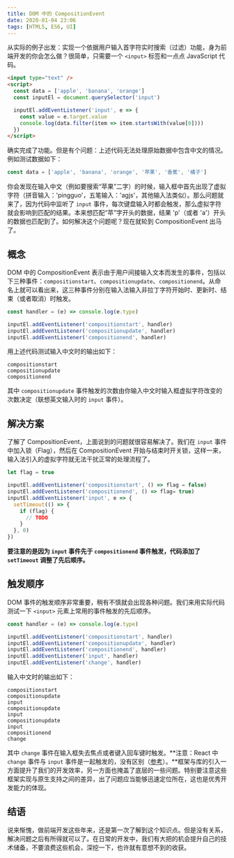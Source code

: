 ```yaml
---
title: DOM 中的 CompositionEvent
date: 2020-01-04 23:06
tags: [HTML5, ES6, UI]
---
```


从实际的例子出发：实现一个依据用户输入首字符实时搜索（过滤）功能，身为前端开发的你会怎么做？很简单，只需要一个 `<input>` 标签和一点点 JavaScript 代码。

```html
<input type="text" />
<script>
  const data = ['apple', 'banana', 'orange']
  const inputEl = document.querySelector('input')

  inputEl.addEventListener('input', e => {
    const value = e.target.value
    console.log(data.filter(item => item.startsWith(value[0])))
  })
</script>
```

确实完成了功能。但是有个问题：上述代码无法处理原始数据中包含中文的情况。例如测试数据如下：

```js
const data = ['apple', 'banana', 'orange', '苹果', '香蕉', '橘子']
```

你会发现在输入中文（例如要搜索“苹果”二字）的时候，输入框中首先出现了虚拟字符（拼音输入：'pingguo'，五笔输入：'agjs'，其他输入法类似）。那么问题就来了，因为代码中监听了 `input` 事件，每次键盘输入时都会触发，那么虚拟字符就会影响到匹配的结果。本来想匹配“苹”字开头的数据，结果 'p'（或者 'a'）开头的数据也匹配到了。如何解决这个问题呢？现在就轮到 CompositionEvent 出马了。

## 概念

DOM 中的 CompositionEvent 表示由于用户间接输入文本而发生的事件，包括以下三种事件：`compositionstart`、`compositionupdate`、`compositionend`。从命名上就可以看出来，这三种事件分别在输入法输入非拉丁字符开始时、更新时、结束（或者取消）时触发。

```js
const handler = (e) => console.log(e.type)

inputEl.addEventListener('compositionstart', handler)
inputEl.addEventListener('compositionupdate', handler)
inputEl.addEventListener('compositionend', handler)
```

用上述代码测试输入中文时的输出如下：

```
compositionstart
compositionupdate
compositionend
```

其中 `compositionupdate` 事件触发的次数由你输入中文时输入框虚拟字符改变的次数决定（联想英文输入时的 `input` 事件）。

## 解决方案

了解了 CompositionEvent，上面说到的问题就很容易解决了。我们在 `input` 事件中加入锁（Flag），然后在 
 CompositionEvent 开始与结束时开关锁，这样一来，输入法引入的虚拟字符就无法干扰正常的处理流程了。

```js
let flag = true

inputEl.addEventListener('compositionstart', () => flag = false)
inputEl.addEventListener('compositionend', () => flag= true)
inputEl.addEventListener('input', e => {
  setTimeout(() => {
    if (flag) {
      // TODO
    }
  }, 0)
})
```
**要注意的是因为 `input` 事件先于 `compositionend` 事件触发，代码添加了 `setTimeout` 调整了先后顺序。**

## 触发顺序

DOM 事件的触发顺序非常重要，稍有不慎就会出现各种问题。我们来用实际代码测试一下 `<input>` 元素上常用的事件触发的先后顺序。

```js
const handler = (e) => console.log(e.type)

inputEl.addEventListener('compositionstart', handler)
inputEl.addEventListener('compositionupdate', handler)
inputEl.addEventListener('compositionend', handler)
inputEl.addEventListener('input', handler)
inputEl.addEventListener('change', handler)
```

输入中文时的输出如下：

```
compositionstart
compositionupdate
input
compositionupdate
input
compositionupdate
input
compositionend
change
```

其中 `change` 事件在输入框失去焦点或者键入回车键时触发。**注意：React 中 `change` 事件与 `input` 事件是一起触发的，没有区别（[参考](https://stackoverflow.com/questions/38256332/in-react-whats-the-difference-between-onchange-and-oninput)）。**框架与库的引入一方面提升了我们的开发效率，另一方面也掩盖了底层的一些问题。特别要注意这些框架实现与原生支持之间的差异，出了问题应当能够迅速定位所在，这也是优秀开发能力的体现。

## 结语

说来惭愧，做前端开发这些年来，还是第一次了解到这个知识点。但是没有关系，解决问题之后有所得就可以了。在日常的开发中，我们有大把的机会提升自己的技术储备，不要浪费这些机会，深挖一下，也许就有意想不到的收获。
